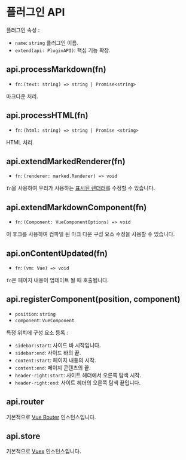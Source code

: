 # 플러그인 API

플러그인 속성 :

- `name`: `string` 플러그인 이름.
- `extend(api: PluginAPI)`: 핵심 기능 확장.

## api.processMarkdown(fn)

- `fn`: `(text: string) => string | Promise<string>`

마크다운 처리.

## api.processHTML(fn)

- `fn`: `(html: string) => string | Promise <string>`

HTML 처리.

## api.extendMarkedRenderer(fn)

- `fn`: `(renderer: marked.Renderer) => void`

`fn`을 사용하여 우리가 사용하는 [표시된 렌더러](https://marked.js.org/#/USING_PRO.md#renderer)를 수정할 수 있습니다.

## api.extendMarkdownComponent(fn)

- `fn`: `(Component: VueComponentOptions) => void`

이 후크를 사용하여 컴파일 된 마크 다운 구성 요소 수정을 사용할 수 있습니다.

## api.onContentUpdated(fn)

- `fn`: `(vm: Vue) => void`

`fn`은 페이지 내용이 업데이트 될 때 호출됩니다.

## api.registerComponent(position, component)

- `position`: `string`
- `component`: `VueComponent`

특정 위치에 구성 요소 등록 :

- `sidebar:start`: 사이드 바 시작입니다.
- `sidebar:end`: 사이드 바의 끝.
- `content:start`: 페이지 내용의 시작.
- `content:end`: 페이지 콘텐츠의 끝.
- `header-right:start`: 사이트 헤더에서 오른쪽 탐색 시작.
- `header-right:end`: 사이트 헤더의 오른쪽 탐색 끝입니다.

## api.router

기본적으로 [Vue Router](https://router.vuejs.org/api/#router-instance-properties) 인스턴스입니다.

## api.store

기본적으로 [Vuex](https://vuex.vuejs.org/api/#vuex-store-instance-properties) 인스턴스입니다.
